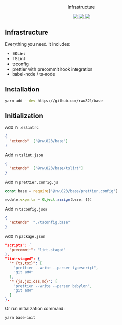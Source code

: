 <p align="center">
  Infrastructure
</p>
<p align="center">
  <a href="https://travis-ci.org/rwu823/base" alt="Build Status">
    <img src="https://img.shields.io/travis/rwu823/base.svg?style=flat-square&" />
  </a>
  <a href="https://codecov.io/gh/rwu823/base" alt="Coverage">
    <img src="https://img.shields.io/codecov/c/github/rwu823/base/BRANCH.svg?style=flat-square&" />
  </a>
  <img src="https://img.shields.io/github/license/rwu823/base.svg?style=flat-square&" />
</p>

## Infrastructure

Everything you need. it includes:

* ESLint
* TSLint
* tsconfig
* prettier with precommit hook integration
* babel-node / ts-node

## Installation

```sh
yarn add --dev https://github.com/rwu823/base
```

## Initialization

Add in `.eslintrc`

```json
{
  "extends": ["@rwu823/base"]
}
```

Add in `tslint.json`

```json
{
  "extends": ["@rwu823/base/tslint"]
}
```

Add in `prettier.config.js`

```js
const base = require('@rwu823/base/prettier.config')

module.exports = Object.assign(base, {})
```

Add in `tsconfig.json`

```json
{
  "extends": "./tsconfig.base"
}
```

Add in `package.json`

```json
"scripts": {
  "precommit": "lint-staged"
},
"lint-staged": {
  "*.{ts,tsx}": [
    "prettier --write --parser typescript",
    "git add"
  ],
  "*.{js,jsx,css,md}": [
    "prettier --write --parser babylon",
    "git add"
  ]
},
```

Or run initialization command:

```sh
yarn base-init
```
